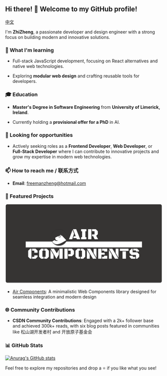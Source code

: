 ## Hi there! 👋 Welcome to my GitHub profile!

[中文](https://github.com/SisyphusZheng/SisyphusZheng/blob/main/README.md)

I'm **ZhiZheng**, a passionate developer and design engineer with a strong focus on building modern and innovative solutions.

### 🌱 What I'm learning

- Full-stack JavaScript development, focusing on React alternatives and native web technologies.  

- Exploring **modular web design** and crafting reusable tools for developers.  

### 🎓 Education

- **Master's Degree in Software Engineering** from **University of Limerick, Ireland**.  

- Currently holding a **provisional offer for a PhD** in AI.  

### 💼 Looking for opportunities

- Actively seeking roles as a **Frontend Developer**, **Web Developer**, or **Full-Stack Developer** where I can contribute to innovative projects and grow my expertise in modern web technologies.  

### 📫 How to reach me / 联系方式

- **Email**: [freemanzheng@hotmail.com](freemanzheng@hotmail.com)

### 🌟 Featured Projects

  ![Social Board](assets/air-components-board.png)

- [Air Components](https://github.com/SisyphusZheng/air-components): A minimalistic Web Components library designed for seamless integration and modern design

### 🌐 Community Contributions

- **CSDN Community Contributions**: Engaged with a 2k+ follower base and achieved 300k+ reads, with six blog posts featured in communities like 松山湖开发者村 and 开放原子基金会

### 📊 GitHub Stats

[![Anurag's GitHub stats](https://github-readme-stats.vercel.app/api?username=SisyphusZheng)](https://github.com/SisyphusZheng/github-readme-stats)  

Feel free to explore my repositories and drop a ⭐ if you like what you see!
